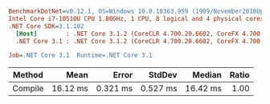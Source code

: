 ``` ini

BenchmarkDotNet=v0.12.1, OS=Windows 10.0.18363.959 (1909/November2018Update/19H2)
Intel Core i7-10510U CPU 1.80GHz, 1 CPU, 8 logical and 4 physical cores
.NET Core SDK=3.1.102
  [Host]        : .NET Core 3.1.2 (CoreCLR 4.700.20.6602, CoreFX 4.700.20.6702), X64 RyuJIT
  .NET Core 3.1 : .NET Core 3.1.2 (CoreCLR 4.700.20.6602, CoreFX 4.700.20.6702), X64 RyuJIT

Job=.NET Core 3.1  Runtime=.NET Core 3.1  

```
|  Method |     Mean |    Error |   StdDev |   Median | Ratio |
|-------- |---------:|---------:|---------:|---------:|------:|
| Compile | 16.12 ms | 0.321 ms | 0.527 ms | 16.42 ms |  1.00 |
